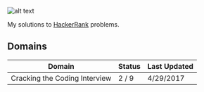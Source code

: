 ![alt text](https://hrcdn.net/hackerrank/assets/brand/wordmark_sm-09bbe8f2de9af754be97250046007ced.svg "HackerRank Logo")

My solutions to [HackerRank](https://www.hackerrank.com.br) problems.

## Domains

|Domain|Status|Last Updated|
|---|---|---|
|Cracking the Coding Interview|2 / 9|4/29/2017|